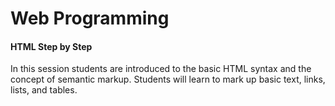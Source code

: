 Web Programming 
===============

#### HTML Step by Step

In this session students are introduced to the basic HTML syntax and the concept of semantic markup.
Students will learn to mark up basic text, links, lists, and tables. 
